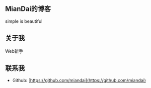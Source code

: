 ## MianDai的博客

simple is beautiful

## 关于我

Web新手

## 联系我

* Github: [https://github.com/miandai](https://github.com/miandai)


